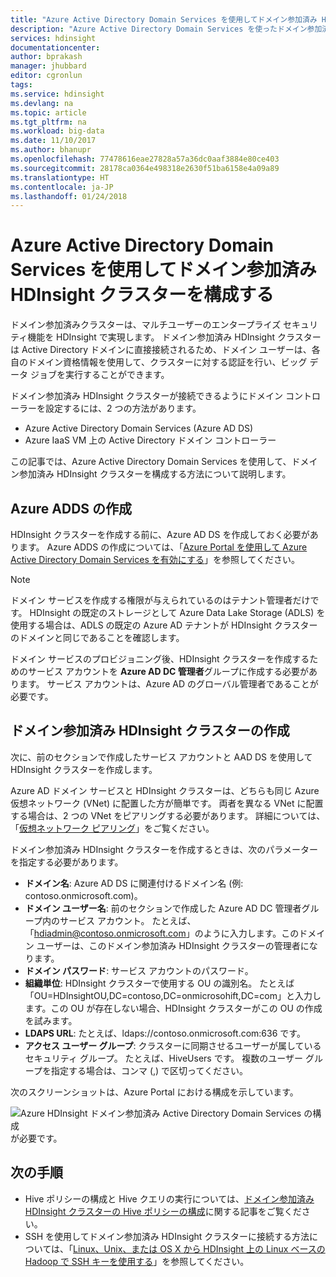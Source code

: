 ```yaml
---
title: "Azure Active Directory Domain Services を使用してドメイン参加済み HDInsight クラスターを構成する - Azure | Microsoft Docs"
description: "Azure Active Directory Domain Services を使ったドメイン参加済み HDInsight クラスターの設定と構成の方法について説明します。"
services: hdinsight
documentationcenter: 
author: bprakash
manager: jhubbard
editor: cgronlun
tags: 
ms.service: hdinsight
ms.devlang: na
ms.topic: article
ms.tgt_pltfrm: na
ms.workload: big-data
ms.date: 11/10/2017
ms.author: bhanupr
ms.openlocfilehash: 77478616eae27828a57a36dc0aaf3884e80ce403
ms.sourcegitcommit: 28178ca0364e498318e2630f51ba6158e4a09a89
ms.translationtype: HT
ms.contentlocale: ja-JP
ms.lasthandoff: 01/24/2018
---
```

# <a name="configure-domain-joined-hdinsight-clusters-using-azure-active-directory-domain-services"></a>Azure Active Directory Domain Services を使用してドメイン参加済み HDInsight クラスターを構成する

ドメイン参加済みクラスターは、マルチユーザーのエンタープライズ セキュリティ機能を HDInsight で実現します。 ドメイン参加済み HDInsight クラスターは Active Directory ドメインに直接接続されるため、ドメイン ユーザーは、各自のドメイン資格情報を使用して、クラスターに対する認証を行い、ビッグ データ ジョブを実行することができます。 

ドメイン参加済み HDInsight クラスターが接続できるようにドメイン コントローラーを設定するには、2 つの方法があります。

- Azure Active Directory Domain Services (Azure AD DS)
- Azure IaaS VM 上の Active Directory ドメイン コントローラー

この記事では、Azure Active Directory Domain Services を使用して、ドメイン参加済み HDInsight クラスターを構成する方法について説明します。

## <a name="create-azure-adds"></a>Azure ADDS の作成

HDInsight クラスターを作成する前に、Azure AD DS を作成しておく必要があります。 Azure ADDS の作成については、「[Azure Portal を使用して Azure Active Directory Domain Services を有効にする](../../active-directory-domain-services/active-directory-ds-getting-started.md)」を参照してください。 

> [!NOTE]
> ドメイン サービスを作成する権限が与えられているのはテナント管理者だけです。 HDInsight の既定のストレージとして Azure Data Lake Storage (ADLS) を使用する場合は、ADLS の既定の Azure AD テナントが HDInsight クラスターのドメインと同じであることを確認します。 

ドメイン サービスのプロビジョニング後、HDInsight クラスターを作成するためのサービス アカウントを **Azure AD DC 管理者**グループに作成する必要があります。 サービス アカウントは、Azure AD のグローバル管理者であることが必要です。

## <a name="create-a-domain-joined-hdinsight-cluster"></a>ドメイン参加済み HDInsight クラスターの作成

次に、前のセクションで作成したサービス アカウントと AAD DS を使用して HDInsight クラスターを作成します。

Azure AD ドメイン サービスと HDInsight クラスターは、どちらも同じ Azure 仮想ネットワーク (VNet) に配置した方が簡単です。 両者を異なる VNet に配置する場合は、2 つの VNet をピアリングする必要があります。 詳細については、「[仮想ネットワーク ピアリング](../../virtual-network/virtual-network-peering-overview.md)」をご覧ください。

ドメイン参加済み HDInsight クラスターを作成するときは、次のパラメーターを指定する必要があります。

- **ドメイン名**: Azure AD DS に関連付けるドメイン名  (例: contoso.onmicrosoft.com)。
- **ドメイン ユーザー名**: 前のセクションで作成した Azure AD DC 管理者グループ内のサービス アカウント。 たとえば、「hdiadmin@contoso.onmicrosoft.com」のように入力します。このドメイン ユーザーは、このドメイン参加済み HDInsight クラスターの管理者になります。
- **ドメイン パスワード**: サービス アカウントのパスワード。
- **組織単位**: HDInsight クラスターで使用する OU の識別名。 たとえば「OU=HDInsightOU,DC=contoso,DC=onmicrosohift,DC=com」と入力します。この OU が存在しない場合、HDInsight クラスターがこの OU の作成を試みます。 
- **LDAPS URL**: たとえば、ldaps://contoso.onmicrosoft.com:636 です。
- **アクセス ユーザー グループ**: クラスターに同期させるユーザーが属しているセキュリティ グループ。 たとえば、HiveUsers です。 複数のユーザー グループを指定する場合は、コンマ (,) で区切ってください。
 
次のスクリーンショットは、Azure Portal における構成を示しています。

![Azure HDInsight ドメイン参加済み Active Directory Domain Services の構成](./media/apache-domain-joined-configure-using-azure-adds/hdinsight-domain-joined-configuration-azure-aads-portal.png)が必要です。


## <a name="next-steps"></a>次の手順
* Hive ポリシーの構成と Hive クエリの実行については、[ドメイン参加済み HDInsight クラスターの Hive ポリシーの構成](apache-domain-joined-run-hive.md)に関する記事をご覧ください。
* SSH を使用してドメイン参加済み HDInsight クラスターに接続する方法については、「[Linux、Unix、または OS X から HDInsight 上の Linux ベースの Hadoop で SSH キーを使用する](../hdinsight-hadoop-linux-use-ssh-unix.md#domainjoined)」を参照してください。

